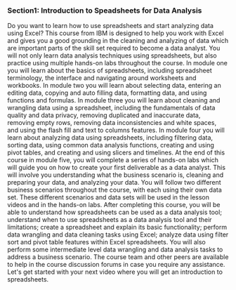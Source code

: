 ### Section1: Introduction to Speadsheets for Data Analysis
Do you want to learn how to use spreadsheets and start analyzing data using Excel? This course from IBM is designed to help you work with Excel and gives you a good grounding in the cleaning and analyzing of data which are important parts of the skill set required to become a data analyst. You will not only learn data analysis techniques using spreadsheets, but also practice using multiple hands-on labs throughout the course. In module one you will learn about the basics of spreadsheets, including spreadsheet terminology, the interface and navigating around worksheets and workbooks. In module two you will learn about selecting data, entering an editing data, copying and auto filling data, formatting data, and using functions and formulas. In module three you will learn about cleaning and wrangling data using a spreadsheet, including the fundamentals of data quality and data privacy, removing duplicated and inaccurate data, removing empty rows, removing data inconsistencies and white spaces, and using the flash fill and text to columns features. In module four you will learn about analyzing data using spreadsheets, including filtering data, sorting data, using common data analysis functions, creating and using pivot tables, and creating and using slicers and timelines. At the end of this course in module five, you will complete a series of hands-on labs which will guide you on how to create your first deliverable as a data analyst. This will involve you understanding what the business scenario is, cleaning and preparing your data, and analyzing your data. You will follow two different business scenarios throughout the course, with each using their own data set. These different scenarios and data sets will be used in the lesson videos and in the hands-on labs. After completing this course, you will be able to understand how spreadsheets can be used as a data analysis tool; understand when to use spreadsheets as a data analysis tool and their limitations; create a spreadsheet and explain its basic functionality; perform data wrangling and data cleaning tasks using Excel; analyze data using filter sort and pivot table features within Excel spreadsheets. You will also perform some intermediate level data wrangling and data analysis tasks to address a business scenario. The course team and other peers are available to help in the course discussion forums in case you require any assistance. Let's get started with your next video where you will get an introduction to spreadsheets.
